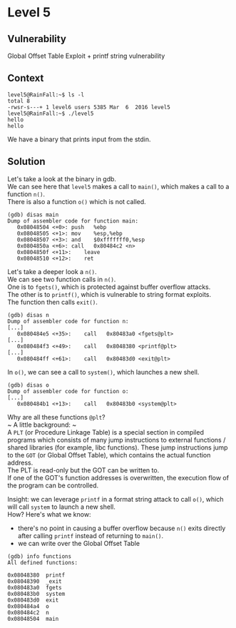 # Level 5

## Vulnerability

Global Offset Table Exploit + printf string vulnerability

## Context

```
level5@RainFall:~$ ls -l
total 8
-rwsr-s---+ 1 level6 users 5385 Mar  6  2016 level5
level5@RainFall:~$ ./level5
hello
hello
```
We have a binary that prints input from the stdin.

## Solution

Let's take a look at the binary in gdb. <br/>
We can see here that ```level5``` makes a call to ```main()```, which makes a call to a function ```n()```. <br/>
There is also a function ```o()``` which is not called. 
```
(gdb) disas main
Dump of assembler code for function main:
   0x08048504 <+0>:	push   %ebp
   0x08048505 <+1>:	mov    %esp,%ebp
   0x08048507 <+3>:	and    $0xfffffff0,%esp
   0x0804850a <+6>:	call   0x80484c2 <n>
   0x0804850f <+11>:	leave
   0x08048510 <+12>:	ret
```
Let's take a deeper look a ```n()```. <br/>
We can see two function calls in ```n()```. <br/>
One is to ```fgets()```, which is protected against buffer overflow attacks. <br/>
The other is to ```printf()```, which is vulnerable to string format exploits. <br/>
The function then calls ```exit()```.
```
(gdb) disas n
Dump of assembler code for function n:
[...]
   0x080484e5 <+35>:	call   0x80483a0 <fgets@plt>
[...]
   0x080484f3 <+49>:	call   0x8048380 <printf@plt>
[...]
   0x080484ff <+61>:	call   0x80483d0 <exit@plt>
```
In ```o()```, we can see a call to ```system()```, which launches a new shell. 
```
(gdb) disas o
Dump of assembler code for function o:
[...]
   0x080484b1 <+13>:	call   0x80483b0 <system@plt>
```
Why are all these functions ```@plt```? <br/>
~ A little background: ~ <br/>
A ```PLT``` (or Procedure Linkage Table) is a special section in compiled programs which consists of many jump instructions to external functions / shared libraries (for example, libc functions). These jump instructions jump to the ```GOT``` (or Global Offset Table), which contains the actual function address.  <br/>
The PLT is read-only but the GOT can be written to. <br/>
If one of the GOT's function addresses is overwritten, the execution flow of the program can be controlled.  



Insight: we can leverage ```printf``` in a format string attack to call ```o()```, which will call ```system``` to launch a new shell. <br/>
How? Here's what we know:
- there's no point in causing a buffer overflow because ```n()``` exits directly after calling ```printf``` instead of returning to ```main()```. <br/>
- we can write over the Global Offset Table


```
(gdb) info functions
All defined functions:

0x08048380  printf
0x08048390  _exit
0x080483a0  fgets
0x080483b0  system
0x080483d0  exit
0x080484a4  o
0x080484c2  n
0x08048504  main
```

